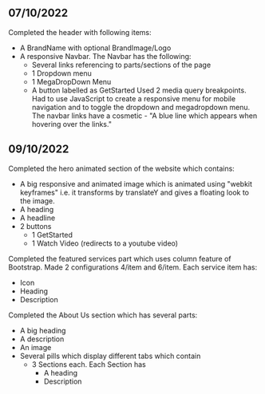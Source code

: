 ## 07/10/2022
Completed the header with following items:
- A BrandName with optional BrandImage/Logo
- A responsive Navbar. The Navbar has the following:
  - Several links referencing to parts/sections of the page
  - 1 Dropdown menu
  - 1 MegaDropDown Menu
  - A button labelled as GetStarted
Used 2 media query breakpoints. Had to use JavaScript to create a responsive menu for mobile navigation and to toggle the dropdown and megadropdown menu. The navbar links have a cosmetic - "A blue line which appears when hovering over the links."

## 09/10/2022
Completed the hero animated section of the website which contains:
- A big responsive and animated image which is animated using "webkit keyframes" i.e. it transforms by translateY and gives a floating look to the image.
- A heading
- A headline
- 2 buttons
  - 1 GetStarted
  - 1 Watch Video (redirects to a youtube video)

Completed the featured services part which uses column feature of Bootstrap. Made 2 configurations 4/item and 6/item. Each service item has:
- Icon
- Heading
- Description

Completed the About Us section which has several parts:
- A big heading
- A description
- An image
- Several pills which display different tabs which contain
  - 3 Sections each. Each Section has
    - A heading
    - Description

